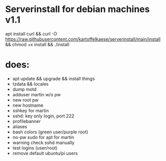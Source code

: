# Serverinstall for debian machines v1.1
apt install curl && curl -O https://raw.githubusercontent.com/kartoffelkaese/serverinstall/main/install && chmod +x install && ./install

# does:
- apt update && upgrade && install things
- tzdata && locales
- dump motd
- adduser martin w/o pw
- new root pw
- new hostname
- sshkey for martin
- sshd: key only login, port 222
- profilebanner
- aliases
- bash colors (green user/purple root)
- no-pw sudo for apt for martin
- warning check sshd manually
- test logins (user/root)
- remove default ubuntu/pi users
